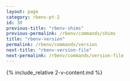 ```yaml
---
layout: page
category: rbenv-pt-2
id: 30
previous-title: "rbenv-shims"
previous-permalink: /rbenv/commands/shims
title: "rbenv-version"
permalink: /rbenv/commands/version
next-title: "rbenv-version-file"
next-permalink: /rbenv/commands/version-file
---
```


{% include_relative 2-v-content.md %}
